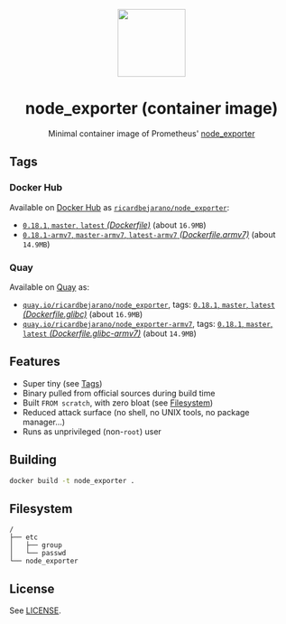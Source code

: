<p align="center"><img src="https://emojipedia-us.s3.dualstack.us-west-1.amazonaws.com/thumbs/320/apple/198/fire-extinguisher_1f9ef.png" width="120px"></p>
<h1 align="center">node_exporter (container image)</h1>
<p align="center">Minimal container image of Prometheus' <a href="https://github.com/prometheus/node_exporter">node_exporter</a></p>


## Tags

### Docker Hub

Available on [Docker Hub](https://hub.docker.com) as [`ricardbejarano/node_exporter`](https://hub.docker.com/r/ricardbejarano/node_exporter):

- [`0.18.1`, `master`, `latest` *(Dockerfile)*](https://github.com/ricardbejarano/node_exporter/blob/master/Dockerfile) (about `16.9MB`)
- [`0.18.1-armv7`, `master-armv7`, `latest-armv7` *(Dockerfile.armv7)*](https://github.com/ricardbejarano/node_exporter/blob/master/Dockerfile.armv7) (about `14.9MB`)

### Quay

Available on [Quay](https://quay.io) as:

- [`quay.io/ricardbejarano/node_exporter`](https://quay.io/repository/ricardbejarano/node_exporter), tags: [`0.18.1`, `master`, `latest` *(Dockerfile.glibc)*](https://github.com/ricardbejarano/node_exporter/blob/master/Dockerfile.glibc) (about `16.9MB`)
- [`quay.io/ricardbejarano/node_exporter-armv7`](https://quay.io/repository/ricardbejarano/node_exporter-armv7), tags: [`0.18.1`, `master`, `latest` *(Dockerfile.glibc-armv7)*](https://github.com/ricardbejarano/node_exporter/blob/master/Dockerfile.glibc-armv7) (about `14.9MB`)


## Features

* Super tiny (see [Tags](#tags))
* Binary pulled from official sources during build time
* Built `FROM scratch`, with zero bloat (see [Filesystem](#filesystem))
* Reduced attack surface (no shell, no UNIX tools, no package manager...)
* Runs as unprivileged (non-`root`) user


## Building

```bash
docker build -t node_exporter .
```


## Filesystem

```
/
├── etc
│   ├── group
│   └── passwd
└── node_exporter
```


## License

See [LICENSE](https://github.com/ricardbejarano/node_exporter/blob/master/LICENSE).
